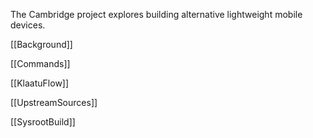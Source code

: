 The Cambridge project explores building alternative lightweight mobile devices.

[[Background]]

[[Commands]]

[[KlaatuFlow]]

[[UpstreamSources]]

[[SysrootBuild]]